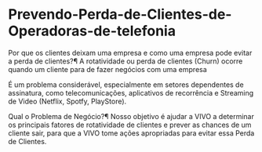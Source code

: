# Prevendo-Perda-de-Clientes-de-Operadoras-de-telefonia



Por que os clientes deixam uma empresa e como uma empresa pode evitar a perda de clientes?¶
A rotatividade ou perda de clientes (Churn) ocorre quando um cliente para de fazer negócios com uma empresa

É um problema considerável, especialmente em setores dependentes de assinatura, como telecomunicações, aplicativos de recorrência e Streaming de Video (Netflix, Spotfy, PlayStore).

Qual o Problema de Negócio?¶
Nosso objetivo é ajudar a VIVO a determinar os principais fatores de rotatividade de clientes e prever as chances de um cliente sair, para que a VIVO tome ações apropriadas para evitar essa Perda de Clientes.
